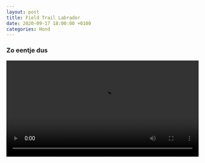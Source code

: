 ```yaml
---
layout: post
title: Field Trail Labrador
date: 2020-09-17 18:00:00 +0100
categories: Hond
---
```


### Zo eentje dus
 <video style="width:100%" controls>
  <source src="https://prisse.net/zonhonddus.mp4">
 ![videotag not supported](https://prisse.net/dapper_alex.png)
</video>
